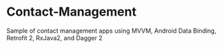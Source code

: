 # Contact-Management
Sample of contact management apps using MVVM, Android Data Binding, Retrofit 2, RxJava2, and Dagger 2
